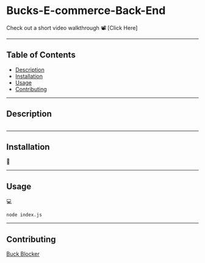 # Bucks-E-commerce-Back-End

Check out a short video walkthrough
📽️ [Click Here]

---

## Table of Contents

- [Description](#Description)
- [Installation](#installation)
- [Usage](#usage)
- [Contributing](#Contributing)

---

## Description

```

```

---

## Installation

💾

---

## Usage

💻

`node index.js`

---

## Contributing

[Buck Blocker](https://github.com/bucknorris336)

[def]: #license
